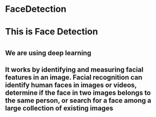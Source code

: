 # FaceDetection

<h1> This is Face Detection <h1>

<h2> We are using deep learning <h2>

It works by identifying and measuring facial features in an image. Facial recognition can identify human faces in images or videos, determine if the face in two images belongs to the same person, or search for a face among a large collection of existing images
